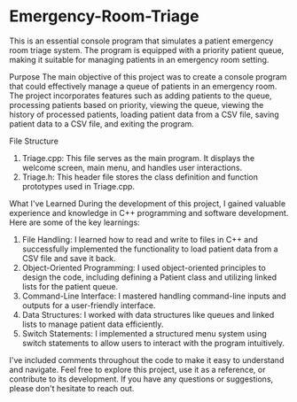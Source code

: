 # Emergency-Room-Triage
This is an essential console program that simulates a patient emergency room triage system. The program is equipped with a priority patient queue, making it suitable for managing patients in an emergency room setting.

Purpose
The main objective of this project was to create a console program that could effectively manage a queue of patients in an emergency room. The project incorporates features such as adding patients to the queue, processing patients based on priority, viewing the queue, viewing the history of processed patients, loading patient data from a CSV file, saving patient data to a CSV file, and exiting the program.

File Structure
1. Triage.cpp: This file serves as the main program. It displays the welcome screen, main menu, and handles user interactions.
2. Triage.h: This header file stores the class definition and function prototypes used in Triage.cpp.

What I've Learned
During the development of this project, I gained valuable experience and knowledge in C++ programming and software development. Here are some of the key learnings:

1. File Handling: I learned how to read and write to files in C++ and successfully implemented the functionality to load patient data from a CSV file and save it back.
2. Object-Oriented Programming: I used object-oriented principles to design the code, including defining a Patient class and utilizing linked lists for the patient queue.
3. Command-Line Interface: I mastered handling command-line inputs and outputs for a user-friendly interface.
4. Data Structures: I worked with data structures like queues and linked lists to manage patient data efficiently.
5. Switch Statements: I implemented a structured menu system using switch statements to allow users to interact with the program intuitively.

I've included comments throughout the code to make it easy to understand and navigate. Feel free to explore this project, use it as a reference, or contribute to its development. If you have any questions or suggestions, please don't hesitate to reach out.


